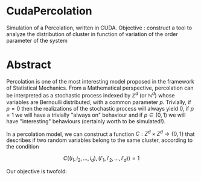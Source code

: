 # CudaPercolation
 Simulation of a Percolation, written in CUDA. Objective : construct a tool to analyze the distribution of cluster in function of variation of the order parameter of the system


# Abstract

Percolation is one of the most interesting model proposed in the framework of Statistical Mechanics. From a Mathematical perspective, percolation can be interpreted as a stochastic process indexed by $\mathbb Z^d$ (or $\mathbb N^d$) whose variables are Bernoulli distributed, with a common parameter $p$. Trivially, if $p=0$ then the realizations of the stochastic process will always yield $0$, if $p=1$ we will have a trivially "always on" behaviour and if $p \in (0,1)$ we will have "interesting" behaviours (certainly worth to be simulated!).

In a percolation model, we can construct a function $C : Z^d \times Z^d \rightarrow \{0,1\}$ that describes if two random variables belong to the same cluster, according to the condition

$$
C((i_1,i_2,...,i_d),(i'_1,i'_2,...,i'_d)) = 1
$$

Our objective is twofold:
